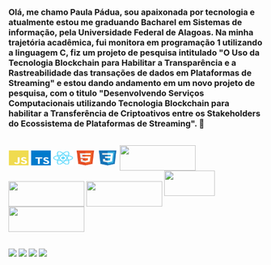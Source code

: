 ### Olá, me chamo Paula Pádua, sou apaixonada por tecnologia e atualmente estou me graduando Bacharel em Sistemas de informação, pela Universidade Federal de Alagoas. Na minha trajetória acadêmica, fui monitora em programação 1 utilizando a linguagem C, fiz um projeto de pesquisa intitulado "O Uso da Tecnologia Blockchain para Habilitar a Transparência e a Rastreabilidade das transações de dados em Plataformas de Streaming" e estou dando andamento em um novo projeto de pesquisa, com o titulo "Desenvolvendo Serviços Computacionais utilizando Tecnologia Blockchain para habilitar a Transferência de Criptoativos entre os Stakeholders do Ecossistema de Plataformas de Streaming".   👋

<div style="display: inline_block"><br>
  <img align="center" alt="padua-Js" height="30" width="40" src="https://raw.githubusercontent.com/devicons/devicon/master/icons/javascript/javascript-plain.svg">
  <img align="center" alt="padua-Ts" height="30" width="40" src="https://raw.githubusercontent.com/devicons/devicon/master/icons/typescript/typescript-plain.svg">
  <img align="center" alt="padua-React" height="30" width="40" src="https://raw.githubusercontent.com/devicons/devicon/master/icons/react/react-original.svg">
  <img align="center" alt="padua-HTML" height="30" width="40" src="https://raw.githubusercontent.com/devicons/devicon/master/icons/html5/html5-original.svg">
  <img align="center" alt="" height="30" width="40" src="https://raw.githubusercontent.com/devicons/devicon/master/icons/css3/css3-original.svg">
  <img align="center" alt="" height="50" width="150" src="https://img.shields.io/badge/bootstrap-%238511FA.svg?style=for-the-badge&logo=bootstrap&logoColor=white">
  <img align="center" alt="" height="50" width="150" src="https://img.shields.io/badge/node.js-6DA55F?style=for-the-badge&logo=node.js&logoColor=white">
  <img align="center" alt="" height="50" width="150" src="https://img.shields.io/badge/react_native-%2320232a.svg?style=for-the-badge&logo=react&logoColor=%2361DAFB">
  <img alien="center" alt="" height="50" width="100" src="https://img.shields.io/badge/Visual%20Studio%20Code-0078d7.svg?style=for-the-badge&logo=visual-studio-code&logoColor=white">
  <img alien="center" alt="" height="50" width="150" src="https://img.shields.io/badge/git-%23F05033.svg?style=for-the-badge&logo=git&logoColor=white">
</div>
  
  ##
 
<div> 

  <a href="https:www.instagram.com/paulapaddua_?igsh=MjRvMGg1N2NtaDlo" target="_blank"><img src="https://img.shields.io/badge/-Instagram-%23E4405F?style=for-the-badge&logo=instagram&logoColor=white" target="_blank"></a>
 <a href="https:" target="_blank"><img src="https://img.shields.io/badge/Discord-7289DA?style=for-the-badge&logo=discord&logoColor=white" target="_blank"></a> 
  <a href = "paulasilveira58@gmail.com"><img src="https://img.shields.io/badge/-Gmail-%23333?style=for-the-badge&logo=gmail&logoColor=white" target="_blank"></a>
  <a href="https://www.linkedin.com/in/paula-p%C3%A1dua-2992311b5/" target="_blank"><img src="https://img.shields.io/badge/-LinkedIn-%230077B5?style=for-the-badge&logo=linkedin&logoColor=white" target="_blank"></a> 
  
</div>
